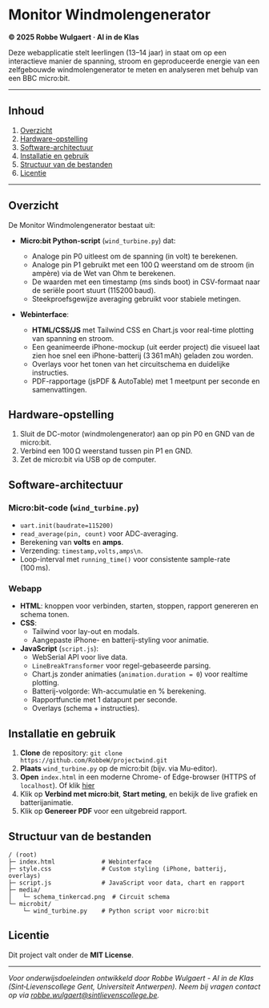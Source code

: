 
# Monitor Windmolengenerator

**© 2025 Robbe Wulgaert · AI in de Klas**

Deze webapplicatie stelt leerlingen (13–14 jaar) in staat om op een interactieve manier de spanning, stroom en geproduceerde energie van een zelfgebouwde windmolengenerator te meten en analyseren met behulp van een BBC micro:bit.

---

## Inhoud
1. [Overzicht](#overzicht)
2. [Hardware-opstelling](#hardware-opstelling)
3. [Software-architectuur](#software-architectuur)
4. [Installatie en gebruik](#installatie-en-gebruik)
5. [Structuur van de bestanden](#structuur-van-de-bestanden)
6. [Licentie](#licentie)

---

## Overzicht
De Monitor Windmolengenerator bestaat uit:

- **Micro:bit Python-script** (`wind_turbine.py`) dat:
  - Analoge pin P0 uitleest om de spanning (in volt) te berekenen.
  - Analoge pin P1 gebruikt met een 100 Ω weerstand om de stroom (in ampère) via de Wet van Ohm te berekenen.
  - De waarden met een timestamp (ms sinds boot) in CSV-formaat naar de seriële poort stuurt (115200 baud).
  - Steekproefsgewijze averaging gebruikt voor stabiele metingen.

- **Webinterface**:
  - **HTML/CSS/JS** met Tailwind CSS en Chart.js voor real-time plotting van spanning en stroom.
  - Een geanimeerde iPhone-mockup (uit eerder project) die visueel laat zien hoe snel een iPhone-batterij (3 361 mAh) geladen zou worden.
  - Overlays voor het tonen van het circuitschema en duidelijke instructies.
  - PDF-rapportage (jsPDF & AutoTable) met 1 meetpunt per seconde en samenvattingen.


## Hardware-opstelling
1. Sluit de DC-motor (windmolengenerator) aan op pin P0 en GND van de micro:bit.  
2. Verbind een 100 Ω weerstand tussen pin P1 en GND.  
3. Zet de micro:bit via USB op de computer.


## Software-architectuur

### Micro:bit-code (`wind_turbine.py`)
- `uart.init(baudrate=115200)`
- `read_average(pin, count)` voor ADC-averaging.
- Berekening van **volts** en **amps**.
- Verzending: `timestamp,volts,amps\n`.
- Loop-interval met `running_time()` voor consistente sample-rate (100 ms).

### Webapp
- **HTML**: knoppen voor verbinden, starten, stoppen, rapport genereren en schema tonen.
- **CSS**:
  - Tailwind voor lay-out en modals.
  - Aangepaste iPhone- en batterij-styling voor animatie.
- **JavaScript** (`script.js`):
  - WebSerial API voor live data.
  - `LineBreakTransformer` voor regel-gebaseerde parsing.
  - Chart.js zonder animaties (`animation.duration = 0`) voor realtime plotting.
  - Batterij-volgorde: Wh-accumulatie en % berekening.
  - Rapportfunctie met 1 datapunt per seconde.
  - Overlays (schema + instructies).


## Installatie en gebruik
1. **Clone** de repository: ```git clone https://github.com/RobbeW/projectwind.git```
2. **Plaats** `wind_turbine.py` op de micro\:bit (bijv. via Mu-editor).
3. **Open** `index.html` in een moderne Chrome- of Edge-browser (HTTPS of `localhost`). Of klik [hier](https://robbew.github.io/projectwind)
4. Klik op **Verbind met micro\:bit**, **Start meting**, en bekijk de live grafiek en batterijanimatie.
5. Klik op **Genereer PDF** voor een uitgebreid rapport.

## Structuur van de bestanden

```
/ (root)
├─ index.html             # Webinterface
├─ style.css              # Custom styling (iPhone, batterij, overlays)
├─ script.js              # JavaScript voor data, chart en rapport
├─ media/
│   └─ schema_tinkercad.png  # Circuit schema
└─ microbit/
    └─ wind_turbine.py    # Python script voor micro:bit
```

## Licentie

Dit project valt onder de **MIT License**. 

---

*Voor onderwijsdoeleinden ontwikkeld door Robbe Wulgaert - AI in de Klas (Sint‑Lievenscollege Gent, Universiteit Antwerpen). Neem bij vragen contact op via [robbe.wulgaert@sintlievenscollege.be](mailto:robbe.wulgaert@sintlievenscollege.be).*



